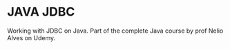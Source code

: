 # JAVA JDBC
Working with JDBC on Java. Part of the complete Java course by prof Nelio Alves on Udemy.

